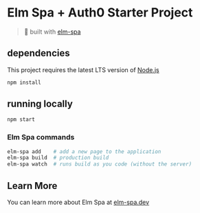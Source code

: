 # Elm Spa + Auth0 Starter Project

> 🌳 built with [elm-spa](https://elm-spa.dev)

## dependencies

This project requires the latest LTS version of [Node.js](https://nodejs.org/)

```bash
npm install
```

## running locally

```bash
npm start
```

### Elm Spa commands

```bash
elm-spa add    # add a new page to the application
elm-spa build  # production build
elm-spa watch  # runs build as you code (without the server)
```

## Learn More

You can learn more about Elm Spa at [elm-spa.dev](https://elm-spa.dev)
